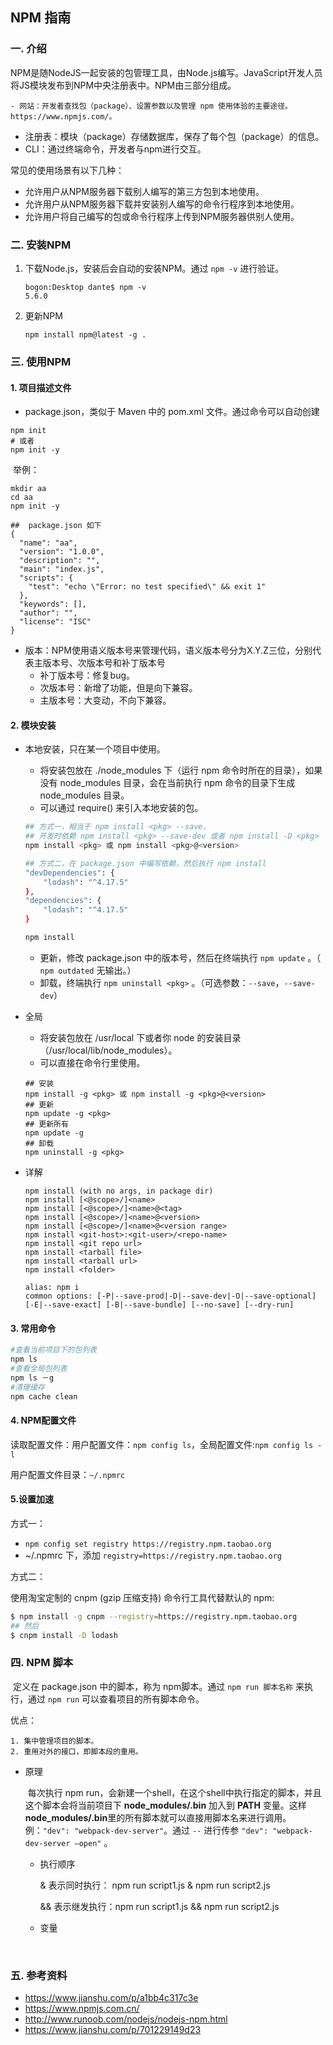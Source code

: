 ## NPM  指南

### 一. 介绍

​	NPM是随NodeJS一起安装的包管理工具，由Node.js编写。JavaScript开发人员将JS模块发布到NPM中央注册表中。NPM由三部分组成。

	- 网站：开发者查找包（package）、设置参数以及管理 npm 使用体验的主要途径。https://www.npmjs.com/。
- 注册表：模块（package）存储数据库，保存了每个包（package）的信息。
- CLI：通过终端命令，开发者与npm进行交互。

常见的使用场景有以下几种：

- 允许用户从NPM服务器下载别人编写的第三方包到本地使用。
- 允许用户从NPM服务器下载并安装别人编写的命令行程序到本地使用。
- 允许用户将自己编写的包或命令行程序上传到NPM服务器供别人使用。

### 二. 安装NPM

1. 下载Node.js，安装后会自动的安装NPM。通过 `npm -v` 进行验证。

   ```shell
   bogon:Desktop dante$ npm -v
   5.6.0
   ```

2. 更新NPM

   ```shell
   npm install npm@latest -g .
   ```

### 三. 使用NPM

#### 1. 项目描述文件 

- package.json，类似于 Maven 中的 pom.xml 文件。通过命令可以自动创建

```nginx
npm init 
# 或者
npm init -y 

```

​	举例：

```shell
mkdir aa
cd aa
npm init -y

##  package.json 如下
{
  "name": "aa",
  "version": "1.0.0",
  "description": "",
  "main": "index.js",
  "scripts": {
    "test": "echo \"Error: no test specified\" && exit 1"
  },
  "keywords": [],
  "author": "",
  "license": "ISC"
}
```

- 版本：NPM使用语义版本号来管理代码，语义版本号分为X.Y.Z三位，分别代表主版本号、次版本号和补丁版本号
  - 补丁版本号：修复bug。
  - 次版本号：新增了功能，但是向下兼容。
  - 主版本号：大变动，不向下兼容。

#### 2. 模块安装

- 本地安装，只在某一个项目中使用。

  - 将安装包放在 ./node_modules 下（运行 npm 命令时所在的目录），如果没有 node_modules 目录，会在当前执行 npm 命令的目录下生成 node_modules 目录。
  - 可以通过 require() 来引入本地安装的包。

  ```sh
  ## 方式一，相当于 npm install <pkg> --save，
  ## 开发时依赖 npm install <pkg> --save-dev 或者 npm install -D <pkg>
  npm install <pkg> 或 npm install <pkg>@<version>

  ## 方式二，在 package.json 中编写依赖，然后执行 npm install
  "devDependencies": {
      "lodash": "^4.17.5"
  },
  "dependencies": {
      "lodash": "^4.17.5"
  }

  npm install
  ```

  - 更新，修改 package.json 中的版本号，然后在终端执行 `npm update` 。（ `npm outdated`  无输出。）
  - 卸载，终端执行 `npm uninstall <pkg>` 。（可选参数：`--save`，`--save-dev`）

- 全局

  - 将安装包放在 /usr/local 下或者你 node 的安装目录（/usr/local/lib/node_modules）。
  - 可以直接在命令行里使用。

  ```shell
  ## 安装
  npm install -g <pkg> 或 npm install -g <pkg>@<version>
  ## 更新
  npm update -g <pkg>
  ## 更新所有
  npm update -g
  ## 卸载
  npm uninstall -g <pkg>
  ```

- 详解

  ```shell
  npm install (with no args, in package dir)
  npm install [<@scope>/]<name>
  npm install [<@scope>/]<name>@<tag>
  npm install [<@scope>/]<name>@<version>
  npm install [<@scope>/]<name>@<version range>
  npm install <git-host>:<git-user>/<repo-name>
  npm install <git repo url>
  npm install <tarball file>
  npm install <tarball url>
  npm install <folder>

  alias: npm i
  common options: [-P|--save-prod|-D|--save-dev|-O|--save-optional] [-E|--save-exact] [-B|--save-bundle] [--no-save] [--dry-run]
  ```

#### 3. 常用命令

```sh
#查看当前项目下的包列表
npm ls
#查看全局包列表
npm ls －g
#清理缓存
npm cache clean
```

#### 4. NPM配置文件

读取配置文件：用户配置文件：`npm config ls`，全局配置文件:`npm config ls -l`

用户配置文件目录：`~/.npmrc`

#### 5.设置加速

方式一：

- `npm config set registry https://registry.npm.taobao.org `
- ~/.npmrc 下，添加 `registry=https://registry.npm.taobao.org`

方式二：

使用淘宝定制的 cnpm (gzip 压缩支持) 命令行工具代替默认的 npm:

```sh
$ npm install -g cnpm --registry=https://registry.npm.taobao.org
## 然后
$ cnpm install -D lodash
```

### 四. NPM 脚本

​	定义在 package.json 中的脚本，称为 npm脚本。通过 `npm run 脚本名称` 来执行，通过 `npm run` 可以查看项目的所有脚本命令。

优点：

	1. 集中管理项目的脚本。
	2. 重用对外的接口，即脚本段的重用。

- 原理

  ​	每次执行 npm run，会新建一个shell，在这个shell中执行指定的脚本，并且这个脚本会将当前项目下 **node_modules/.bin** 加入到 **PATH** 变量。这样**node_modules/.bin**里的所有脚本就可以直接用脚本名来进行调用。例：`"dev": "webpack-dev-server"`。通过 `--` 进行传参 `"dev": "webpack-dev-server —open"` 。

  - 执行顺序

    & 表示同时执行：	  npm run script1.js & npm run script2.js

    && 表示继发执行：npm run script1.js && npm run script2.js

  - 变量

    ​

### 五. 参考资料

- https://www.jianshu.com/p/a1bb4c317c3e
- https://www.npmjs.com.cn/
- http://www.runoob.com/nodejs/nodejs-npm.html
- https://www.jianshu.com/p/701229149d23